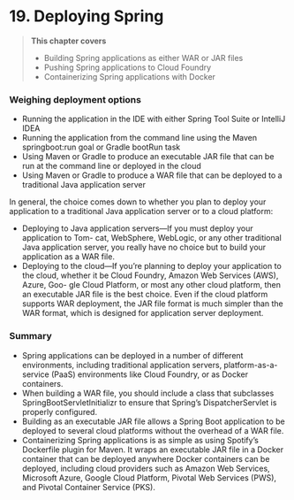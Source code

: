 # 19. Deploying Spring

> **This chapter covers**
> - Building Spring applications as either WAR or JAR files
> - Pushing Spring applications to Cloud Foundry
> - Containerizing Spring applications with Docker

### Weighing deployment options

- Running the application in the IDE with either Spring Tool Suite or IntelliJ IDEA
- Running the application from the command line using the Maven springboot:run goal or Gradle bootRun task
- Using Maven or Gradle to produce an executable JAR file that can be run at the command line or deployed in the cloud
- Using Maven or Gradle to produce a WAR file that can be deployed to a traditional Java application server

In general, the choice comes down to whether you plan to deploy your application to a traditional Java application
server or to a cloud platform:

- Deploying to Java application servers—If you must deploy your application to Tom- cat, WebSphere, WebLogic, or any
  other traditional Java application server, you really have no choice but to build your application as a WAR file.
- Deploying to the cloud—If you’re planning to deploy your application to the cloud, whether it be Cloud Foundry, Amazon
  Web Services (AWS), Azure, Goo- gle Cloud Platform, or most any other cloud platform, then an executable JAR file is
  the best choice. Even if the cloud platform supports WAR deployment, the JAR file format is much simpler than the WAR
  format, which is designed for application server deployment.

### Summary

- Spring applications can be deployed in a number of different environments, including traditional application servers,
  platform-as-a-service (PaaS) environments like Cloud Foundry, or as Docker containers.
- When building a WAR file, you should include a class that subclasses SpringBootServletInitializr to ensure that
  Spring’s DispatcherServlet is properly configured.
- Building as an executable JAR file allows a Spring Boot application to be deployed to several cloud platforms without
  the overhead of a WAR file.
- Containerizing Spring applications is as simple as using Spotify’s Dockerfile plugin for Maven. It wraps an executable
  JAR file in a Docker container that can be deployed anywhere Docker containers can be deployed, including cloud
  providers such as Amazon Web Services, Microsoft Azure, Google Cloud Platform, Pivotal Web Services (PWS), and Pivotal
  Container Service (PKS).